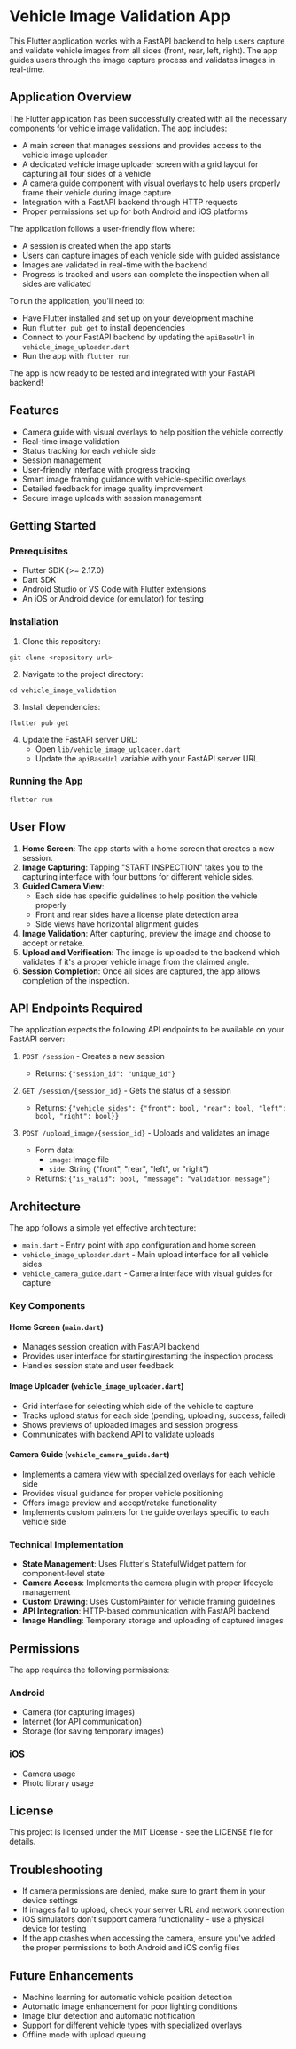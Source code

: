 # Vehicle Image Validation App

This Flutter application works with a FastAPI backend to help users capture and validate vehicle images from all sides (front, rear, left, right). The app guides users through the image capture process and validates images in real-time.

## Application Overview

The Flutter application has been successfully created with all the necessary components for vehicle image validation. The app includes:
- A main screen that manages sessions and provides access to the vehicle image uploader
- A dedicated vehicle image uploader screen with a grid layout for capturing all four sides of a vehicle
- A camera guide component with visual overlays to help users properly frame their vehicle during image capture
- Integration with a FastAPI backend through HTTP requests
- Proper permissions set up for both Android and iOS platforms

The application follows a user-friendly flow where:
- A session is created when the app starts
- Users can capture images of each vehicle side with guided assistance
- Images are validated in real-time with the backend
- Progress is tracked and users can complete the inspection when all sides are validated

To run the application, you'll need to:
- Have Flutter installed and set up on your development machine
- Run `flutter pub get` to install dependencies
- Connect to your FastAPI backend by updating the `apiBaseUrl` in `vehicle_image_uploader.dart`
- Run the app with `flutter run`

The app is now ready to be tested and integrated with your FastAPI backend!

## Features

- Camera guide with visual overlays to help position the vehicle correctly
- Real-time image validation
- Status tracking for each vehicle side
- Session management
- User-friendly interface with progress tracking
- Smart image framing guidance with vehicle-specific overlays
- Detailed feedback for image quality improvement
- Secure image uploads with session management

## Getting Started

### Prerequisites

- Flutter SDK (>= 2.17.0)
- Dart SDK
- Android Studio or VS Code with Flutter extensions
- An iOS or Android device (or emulator) for testing

### Installation

1. Clone this repository:
```
git clone <repository-url>
```

2. Navigate to the project directory:
```
cd vehicle_image_validation
```

3. Install dependencies:
```
flutter pub get
```

4. Update the FastAPI server URL:
   - Open `lib/vehicle_image_uploader.dart`
   - Update the `apiBaseUrl` variable with your FastAPI server URL

### Running the App

```
flutter run
```

## User Flow

1. **Home Screen**: The app starts with a home screen that creates a new session.
2. **Image Capturing**: Tapping "START INSPECTION" takes you to the capturing interface with four buttons for different vehicle sides.
3. **Guided Camera View**:
   - Each side has specific guidelines to help position the vehicle properly
   - Front and rear sides have a license plate detection area
   - Side views have horizontal alignment guides
4. **Image Validation**: After capturing, preview the image and choose to accept or retake.
5. **Upload and Verification**: The image is uploaded to the backend which validates if it's a proper vehicle image from the claimed angle.
6. **Session Completion**: Once all sides are captured, the app allows completion of the inspection.

## API Endpoints Required

The application expects the following API endpoints to be available on your FastAPI server:

1. `POST /session` - Creates a new session 
   - Returns: `{"session_id": "unique_id"}`

2. `GET /session/{session_id}` - Gets the status of a session
   - Returns: `{"vehicle_sides": {"front": bool, "rear": bool, "left": bool, "right": bool}}`

3. `POST /upload_image/{session_id}` - Uploads and validates an image
   - Form data:
     - `image`: Image file
     - `side`: String ("front", "rear", "left", or "right")
   - Returns: `{"is_valid": bool, "message": "validation message"}`

## Architecture

The app follows a simple yet effective architecture:

- `main.dart` - Entry point with app configuration and home screen
- `vehicle_image_uploader.dart` - Main upload interface for all vehicle sides
- `vehicle_camera_guide.dart` - Camera interface with visual guides for capture

### Key Components

#### Home Screen (`main.dart`)
- Manages session creation with FastAPI backend
- Provides user interface for starting/restarting the inspection process
- Handles session state and user feedback

#### Image Uploader (`vehicle_image_uploader.dart`)
- Grid interface for selecting which side of the vehicle to capture
- Tracks upload status for each side (pending, uploading, success, failed)  
- Shows previews of uploaded images and session progress
- Communicates with backend API to validate uploads

#### Camera Guide (`vehicle_camera_guide.dart`)
- Implements a camera view with specialized overlays for each vehicle side
- Provides visual guidance for proper vehicle positioning
- Offers image preview and accept/retake functionality
- Implements custom painters for the guide overlays specific to each vehicle side

### Technical Implementation

- **State Management**: Uses Flutter's StatefulWidget pattern for component-level state
- **Camera Access**: Implements the camera plugin with proper lifecycle management
- **Custom Drawing**: Uses CustomPainter for vehicle framing guidelines
- **API Integration**: HTTP-based communication with FastAPI backend
- **Image Handling**: Temporary storage and uploading of captured images

## Permissions

The app requires the following permissions:

### Android
- Camera (for capturing images)
- Internet (for API communication)
- Storage (for saving temporary images)

### iOS
- Camera usage
- Photo library usage

## License

This project is licensed under the MIT License - see the LICENSE file for details.

## Troubleshooting

- If camera permissions are denied, make sure to grant them in your device settings
- If images fail to upload, check your server URL and network connection
- iOS simulators don't support camera functionality - use a physical device for testing
- If the app crashes when accessing the camera, ensure you've added the proper permissions to both Android and iOS config files

## Future Enhancements

- Machine learning for automatic vehicle position detection
- Automatic image enhancement for poor lighting conditions
- Image blur detection and automatic notification
- Support for different vehicle types with specialized overlays
- Offline mode with upload queuing 